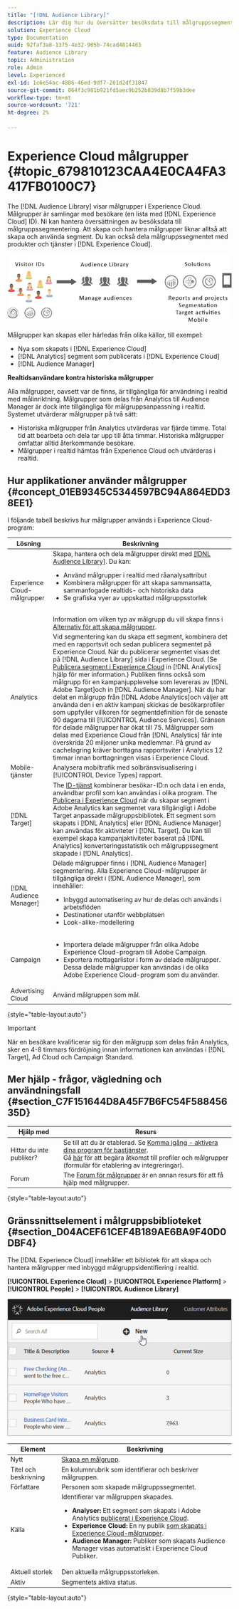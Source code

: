 ```yaml
---
title: "[!DNL Audience Library]"
description: Lär dig hur du översätter besöksdata till målgruppssegmentering i Experience Cloud [!DNL Audience Library].
solution: Experience Cloud
type: Documentation
uuid: 92faf3a8-1375-4e32-905b-74cad48144d3
feature: Audience Library
topic: Administration
role: Admin
level: Experienced
exl-id: 1c6e54ac-4886-46ed-9df7-201d2df31847
source-git-commit: 064f3c981b921fd5aec9b252b839d8b7f59b3dee
workflow-type: tm+mt
source-wordcount: '721'
ht-degree: 2%

---
```


# Experience Cloud målgrupper {#topic_679810123CAA4E0CA4FA3417FB0100C7}

The [!DNL Audience Library] visar målgrupper i Experience Cloud. Målgrupper är samlingar med besökare (en lista med [!DNL Experience Cloud] ID). Ni kan hantera översättningen av besöksdata till målgruppssegmentering. Att skapa och hantera målgrupper liknar alltså att skapa och använda segment. Du kan också dela målgruppssegmentet med produkter och tjänster i [!DNL Experience Cloud].

![Experience Cloud målgrupper](assets/audiences.png)

Målgrupper kan skapas eller härledas från olika källor, till exempel:

* Nya som skapats i [!DNL Experience Cloud]
* [!DNL Analytics] segment som publicerats i [!DNL Experience Cloud]
* [!DNL Audience Manager]

**Realtidsanvändare kontra historiska målgrupper**

Alla målgrupper, oavsett var de finns, är tillgängliga för användning i realtid med målinriktning. Målgrupper som delas från Analytics till Audience Manager är dock inte tillgängliga för målgruppsanpassning i realtid. Systemet utvärderar målgrupper på två sätt:

* Historiska målgrupper från Analytics utvärderas var fjärde timme. Total tid att bearbeta och dela tar upp till åtta timmar. Historiska målgrupper omfattar alltid återkommande besökare.
* Målgrupper i realtid hämtas från Experience Cloud och utvärderas i realtid.

## Hur applikationer använder målgrupper {#concept_01EB9345C5344597BC94A864EDD38EE1}

I följande tabell beskrivs hur målgrupper används i Experience Cloud-program:

| Lösning | Beskrivning |
|--- |--- |
| Experience Cloud-målgrupper | Skapa, hantera och dela målgrupper direkt med [[!DNL Audience Library]](audience-library.md). Du kan:<ul><li>Använd målgrupper i realtid med råanalysattribut</li><li>Kombinera målgrupper för att skapa sammansatta, sammanfogade realtids- och historiska data</li><li>Se grafiska vyer av uppskattad målgruppsstorlek</li></ul><br>Information om vilken typ av målgrupp du vill skapa finns i [Alternativ för att skapa målgrupper](https://experienceleague.adobe.com/docs/experience-cloud-kcs/kbarticles/KA-16471.html?lang=en). |
| Analytics  | Vid segmentering kan du skapa ett segment, kombinera det med en rapportsvit och sedan publicera segmentet på Experience Cloud. När du publicerar segmentet visas det på [!DNL Audience Library] sida i Experience Cloud. (Se [Publicera segment i Experience Cloud](https://experienceleague.adobe.com/docs/analytics/components/segmentation/segmentation-workflow/seg-publish.html?lang=en) in [!DNL Analytics] hjälp för mer information.) Publiken finns också som målgrupp för en kampanjupplevelse som levereras av [!DNL Adobe Target]och in [!DNL Audience Manager]. När du har delat en målgrupp från [!DNL Adobe Analytics]och väljer att använda den i en aktiv kampanj skickas de besökarprofiler som uppfyller villkoren för segmentdefinition för de senaste 90 dagarna till [!UICONTROL Audience Services]. Gränsen för delade målgrupper har ökat till 75. Målgrupper som delas med Experience Cloud från [!DNL Analytics] får inte överskrida 20 miljoner unika medlemmar. På grund av cachelagring kräver borttagna rapportsviter i Analytics 12 timmar innan borttagningen visas i Experience Cloud. |
| Mobile-tjänster | Analysera mobiltrafik med solbränsvisualisering i [!UICONTROL Device Types] rapport. |
| [!DNL Target] | The [ID-tjänst](https://experienceleague.adobe.com/docs/id-service/using/home.html?lang=en) kombinerar besökar-ID:n och data i en enda, användbar profil som kan användas i olika program. The [Publicera i Experience Cloud](audience-library.md) när du skapar segment i Adobe Analytics kan segmentet vara tillgängligt i Adobe Target anpassade målgruppsbibliotek. Ett segment som skapats i [!DNL Analytics] eller [!DNL Audience Manager] kan användas för aktiviteter i [!DNL Target]. Du kan till exempel skapa kampanjaktiviteter baserat på [!DNL Analytics] konverteringsstatistik och målgruppssegment skapade i [!DNL Analytics]. |
| [!DNL Audience Manager] | Delade målgrupper finns i [!DNL Audience Manager] segmentering. Alla Experience Cloud-målgrupper är tillgängliga direkt i [!DNL Audience Manager], som innehåller:<ul><li>Inbyggd automatisering av hur de delas och används i arbetsflöden</li><li>Destinationer utanför webbplatsen</li><li>Look-alike-modellering</li></ul> |
| Campaign | <ul><li>Importera delade målgrupper från olika Adobe Experience Cloud-program till Adobe Campaign.</li><li>Exportera mottagarlistor i form av delade målgrupper. Dessa delade målgrupper kan användas i de olika Adobe Experience Cloud-program som du använder.</li></ul> |
| Advertising Cloud | Använd målgruppen som mål. |

{style="table-layout:auto"}

>[!IMPORTANT]
>
>När en besökare kvalificerar sig för den målgrupp som delas från Analytics, sker en 4-8 timmars fördröjning innan informationen kan användas i [!DNL Target], Ad Cloud och Campaign Standard.

## Mer hjälp - frågor, vägledning och användningsfall {#section_C7F151644D8A45F7B6FC54F58845635D}

| Hjälp med | Resurs |
|--- |--- |
| Hittar du inte publiker? | Se till att du är etablerad. Se [Komma igång - aktivera dina program för bastjänster](core-services.md).<br>Gå [här](https://adobe.allegiancetech.com/cgi-bin/qwebcorporate.dll?idx=X8SVES) för att begära åtkomst till profiler och målgrupper (formulär för etablering av integreringar). |
| Forum | The [Forum för målgrupper](https://experienceleaguecommunities.adobe.com/t5/Adobe-Experience-Cloud-Audiences/ct-p/experience-cloud-audiences-community) är en annan resurs för att få hjälp med målgrupper. |

{style="table-layout:auto"}

## Gränssnittselement i målgruppsbiblioteket {#section_D04ACEF61CEF4B189AE6BA9F40D0DBF4}

The [!DNL Experience Cloud] innehåller ett bibliotek för att skapa och hantera målgrupper med inbyggd målgruppsidentifiering i realtid.

**[!UICONTROL Experience Cloud]** > **[!UICONTROL Experience Platform]** > **[!UICONTROL People]** > **[!UICONTROL Audience Library]**

![Lägga till målgrupper i målgruppsbiblioteket](assets/audience_library.png)

| Element | Beskrivning |
|--- |--- |
| Nytt | [Skapa en målgrupp](audience-library.md). |
| Titel och beskrivning | En kolumnrubrik som identifierar och beskriver målgruppen. |
| Författare | Personen som skapade målgruppssegmentet. |
| Källa | Identifierar var målgruppen skapades.<ul><li>**Analyser:** Ett segment som skapats i Adobe Analytics [publicerat i Experience Cloud](audience-library.md).</li><li>**Experience Cloud:** En ny publik [som skapats i Experience Cloud-målgrupper](audience-library.md).</li><li>**Audience Manager:** Publiker som skapats Audience Manager visas automatiskt i Experience Cloud Publiker.</li></ul> |
| Aktuell storlek | Den aktuella målgruppsstorleken. |
| Aktiv | Segmentets aktiva status. |

{style="table-layout:auto"}
